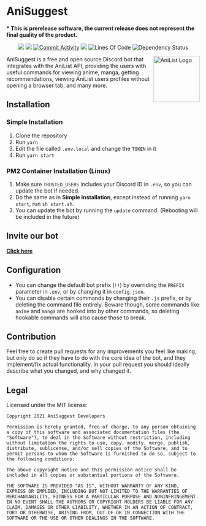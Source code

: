 # AniSuggest
**\* This is prerelease software, the current release does not represent the final quality of the product.**
<p align="center">
    <a href="https://www.codacy.com?utm_source=github.com&amp;utm_medium=referral&amp;utm_content=TibixDev/AniSuggest&amp;utm_campaign=Badge_Grade" alt="Codacy Code Quality">
        <img src="https://app.codacy.com/project/badge/Grade/21b43885505b44a08784ad868babbd10" /></a>
    <a href="https://github.com/TibixDev/AniSuggest/blob/main/LICENSE" alt="MIT License Badge">
        <img src="https://img.shields.io/badge/license-MIT-brightgreen" /></a>
    <a href="https://github.com/TibixDev/AniSuggest/">
        <img src="https://img.shields.io/github/commit-activity/m/tibixdev/anisuggest" alt="Commit Activity"/></a>
    <a href="https://discord.gg/WK3C4a5P">
        <img src="https://img.shields.io/discord/884525603628388372?label=Discord"></a>
        <img src="https://img.shields.io/tokei/lines/github/TibixDev/AniSuggest" alt="Lines Of Code">
       <img src="https://img.shields.io/david/tibixdev/anisuggest" alt="Dependency Status">
</p>

<img src="https://i.imgur.com/FGkMOoa.png" align="right"
     alt="AniList Logo" width="120" height="120">
    

AniSuggest is a free and open source Discord bot that integrates with the AniList API, providing the users with useful commands for viewing anime, manga, getting recommendations, viewing AniList users profiles without opening a browser tab, and many more.

## Installation
### Simple Installation
1. Clone the repository
2. Run `yarn`
3. Edit the file called `.env.local` and change the `TOKEN` in it
4. Run `yarn start`

### PM2 Container Installation (Linux)
1. Make sure `TRUSTED_USERS` includes your Discord ID in `.env`, so you can update the bot if needed.
2. Do the same as in **Simple Installation**, except instead of running `yarn start`, run `sh start.sh`.
3. You can update the bot by running the `update` command.  (Rebooting will be included in the future)  

## Invite our bot
[**Click here**](https://discord.com/api/oauth2/authorize?client_id=875171984953200641&permissions=8&scope=bot)

## Configuration
* You can change the default bot prefix (`!!`) by overriding the `PREFIX` parameter in `.env`, or by changing it in `config.json`.
* You can disable certain commands by changing their `.js` prefix, or by deleting the command file entirely. Beware though, some commands like `anime` and `manga` are hooked into by other commands, so deleting hookable commands will also cause those to break.

## Contribution
Feel free to create pull requests for any improvements you feel like making, but only do so if they have to do with the core idea of the bot, and they implement/fix actual functionality. In your pull request you should ideally describe what you changed, and why changed it.

## Legal
Licensed under the MIT license:
```text
Copyright 2021 AniSuggest Developers

Permission is hereby granted, free of charge, to any person obtaining a copy of this software and associated documentation files (the "Software"), to deal in the Software without restriction, including without limitation the rights to use, copy, modify, merge, publish, distribute, sublicense, and/or sell copies of the Software, and to permit persons to whom the Software is furnished to do so, subject to the following conditions:

The above copyright notice and this permission notice shall be included in all copies or substantial portions of the Software.

THE SOFTWARE IS PROVIDED "AS IS", WITHOUT WARRANTY OF ANY KIND, EXPRESS OR IMPLIED, INCLUDING BUT NOT LIMITED TO THE WARRANTIES OF MERCHANTABILITY, FITNESS FOR A PARTICULAR PURPOSE AND NONINFRINGEMENT. IN NO EVENT SHALL THE AUTHORS OR COPYRIGHT HOLDERS BE LIABLE FOR ANY CLAIM, DAMAGES OR OTHER LIABILITY, WHETHER IN AN ACTION OF CONTRACT, TORT OR OTHERWISE, ARISING FROM, OUT OF OR IN CONNECTION WITH THE SOFTWARE OR THE USE OR OTHER DEALINGS IN THE SOFTWARE.